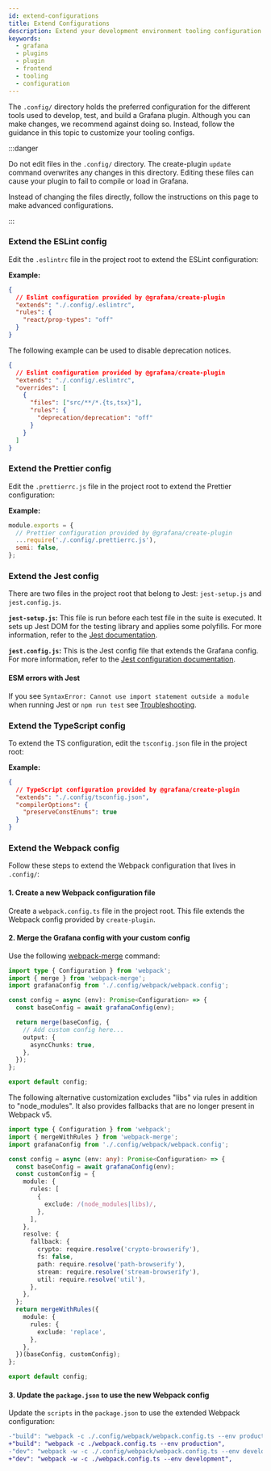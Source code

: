 ```yaml
---
id: extend-configurations
title: Extend Configurations
description: Extend your development environment tooling configuration
keywords:
  - grafana
  - plugins
  - plugin
  - frontend
  - tooling
  - configuration
---
```


The `.config/` directory holds the preferred configuration for the different tools used to develop, test, and build a Grafana plugin. Although you can make changes, we recommend against doing so. Instead, follow the guidance in this topic to customize your tooling configs.

:::danger

Do not edit files in the `.config/` directory. The create-plugin `update` command overwrites any changes in this directory. Editing these files can cause your plugin to fail to compile or load in Grafana.

Instead of changing the files directly, follow the instructions on this page to make advanced configurations.

:::

### Extend the ESLint config

Edit the `.eslintrc` file in the project root to extend the ESLint configuration:

**Example:**

```json title=".eslintrc"
{
  // Eslint configuration provided by @grafana/create-plugin
  "extends": "./.config/.eslintrc",
  "rules": {
    "react/prop-types": "off"
  }
}
```

The following example can be used to disable deprecation notices.

```json title=".eslintrc"
{
  // Eslint configuration provided by @grafana/create-plugin
  "extends": "./.config/.eslintrc",
  "overrides": [
    {
      "files": ["src/**/*.{ts,tsx}"],
      "rules": {
        "deprecation/deprecation": "off"
      }
    }
  ]
}
```

### Extend the Prettier config

Edit the `.prettierrc.js` file in the project root to extend the Prettier configuration:

**Example:**

```js title=".prettierrc.js"
module.exports = {
  // Prettier configuration provided by @grafana/create-plugin
  ...require('./.config/.prettierrc.js'),
  semi: false,
};
```

### Extend the Jest config

There are two files in the project root that belong to Jest: `jest-setup.js` and `jest.config.js`.

**`jest-setup.js`:** This file is run before each test file in the suite is executed. It sets up Jest DOM for the testing library and applies some polyfills. For more information, refer to the [Jest documentation](https://jestjs.io/docs/configuration#setupfilesafterenv-array).

**`jest.config.js`:** This is the Jest config file that extends the Grafana config. For more information, refer to the [Jest configuration documentation](https://jestjs.io/docs/configuration).

#### ESM errors with Jest

If you see `SyntaxError: Cannot use import statement outside a module` when running Jest or `npm run test` see [Troubleshooting](/troubleshooting#i-get-syntaxerror-cannot-use-import-statement-outside-a-module-when-running-jest-or-npm-run-test).

### Extend the TypeScript config

To extend the TS configuration, edit the `tsconfig.json` file in the project root:

**Example:**

```json title="tsconfig.json"
{
  // TypeScript configuration provided by @grafana/create-plugin
  "extends": "./.config/tsconfig.json",
  "compilerOptions": {
    "preserveConstEnums": true
  }
}
```

### Extend the Webpack config

Follow these steps to extend the Webpack configuration that lives in `.config/`:

#### 1. Create a new Webpack configuration file

Create a `webpack.config.ts` file in the project root. This file extends the Webpack config provided by `create-plugin`.

#### 2. Merge the Grafana config with your custom config

Use the following [webpack-merge](https://github.com/survivejs/webpack-merge) command:

```ts title="webpack.config.ts"
import type { Configuration } from 'webpack';
import { merge } from 'webpack-merge';
import grafanaConfig from './.config/webpack/webpack.config';

const config = async (env): Promise<Configuration> => {
  const baseConfig = await grafanaConfig(env);

  return merge(baseConfig, {
    // Add custom config here...
    output: {
      asyncChunks: true,
    },
  });
};

export default config;
```

The following alternative customization excludes "libs" via rules in addition to "node_modules". It also provides fallbacks that are no longer present in Webpack v5.

```ts title="webpack.config.ts"
import type { Configuration } from 'webpack';
import { mergeWithRules } from 'webpack-merge';
import grafanaConfig from './.config/webpack/webpack.config';

const config = async (env: any): Promise<Configuration> => {
  const baseConfig = await grafanaConfig(env);
  const customConfig = {
    module: {
      rules: [
        {
          exclude: /(node_modules|libs)/,
        },
      ],
    },
    resolve: {
      fallback: {
        crypto: require.resolve('crypto-browserify'),
        fs: false,
        path: require.resolve('path-browserify'),
        stream: require.resolve('stream-browserify'),
        util: require.resolve('util'),
      },
    },
  };
  return mergeWithRules({
    module: {
      rules: {
        exclude: 'replace',
      },
    },
  })(baseConfig, customConfig);
};

export default config;
```

#### 3. Update the `package.json` to use the new Webpack config

Update the `scripts` in the `package.json` to use the extended Webpack configuration:

```diff title="package.json"
-"build": "webpack -c ./.config/webpack/webpack.config.ts --env production",
+"build": "webpack -c ./webpack.config.ts --env production",
-"dev": "webpack -w -c ./.config/webpack/webpack.config.ts --env development",
+"dev": "webpack -w -c ./webpack.config.ts --env development",
```
